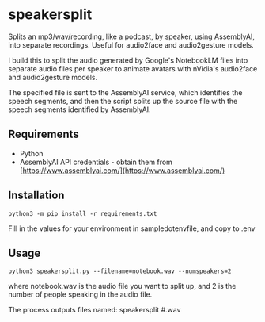 # speakersplit

Splits an mp3/wav/recording, like a podcast, by speaker, using AssemblyAI, into separate recordings.  Useful for audio2face and audio2gesture models.

I build this to split the audio generated by Google's NotebookLM files into separate audio files per speaker to animate avatars with nVidia's audio2face and audio2gesture models.

The specified file is sent to the AssemblyAI service, which identifies the speech segments, and then the script splits up the source file with the speech segments identified by AssemblyAI.

## Requirements

- Python
- AssemblyAI API credentials - obtain them from [https://www.assemblyai.com/](https://www.assemblyai.com/)

## Installation

```
python3 -m pip install -r requirements.txt
```

Fill in the values for your environment in sampledotenvfile, and copy to .env 

## Usage

```
python3 speakersplit.py --filename=notebook.wav --numspeakers=2
```
where notebook.wav is the audio file you want to split up, and 2 is the number of people speaking in the audio file.

The process outputs files named: speakersplit #.wav
